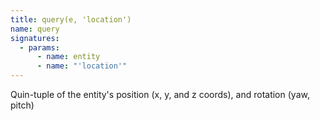 ```yaml
---
title: query(e, 'location')
name: query
signatures:
  - params:
      - name: entity
      - name: "'location'"
---
```


Quin-tuple of the entity's position (x, y, and z coords), and rotation (yaw,
pitch)
